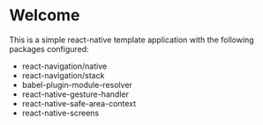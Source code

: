 # Welcome

This is a simple react-native template application with the following packages configured:

- react-navigation/native
- react-navigation/stack
- babel-plugin-module-resolver
- react-native-gesture-handler
- react-native-safe-area-context
- react-native-screens
